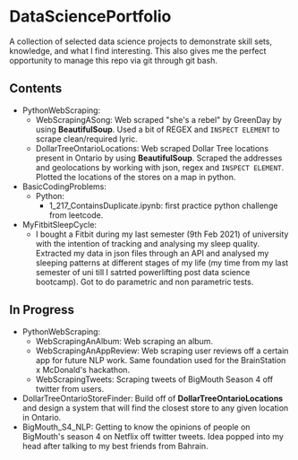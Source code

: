 # DataSciencePortfolio
A collection of selected data science projects to demonstrate skill sets, knowledge, and what I find interesting. This also gives me the perfect opportunity to manage this repo via git through git bash.

## Contents
- PythonWebScraping:
  - WebScrapingASong: Web scraped "she's a rebel" by GreenDay by using **BeautifulSoup**. Used a bit of REGEX and `INSPECT ELEMENT` to scrape clean/required lyric.
  - DollarTreeOntarioLocations: Web scraped Dollar Tree locations present in Ontario by using **BeautifulSoup**. Scraped the addresses and geolocations by working with json, regex and `INSPECT ELEMENT`. Plotted the locations of the stores on a map in python.
- BasicCodingProblems:
  - Python:
    - 1_217_ContainsDuplicate.ipynb: first practice python challenge from leetcode. 
- MyFitbitSleepCycle:
  - I bought a Fitbit during my last semester (9th Feb 2021) of university with the intention of tracking and analysing my sleep quality. Extracted my data in json files through an API and analysed my sleeping patterns at different stages of my life (my time from my last semester of uni till I satrted powerlifting post data science bootcamp). Got to do parametric and non parametric tests.

## In Progress
- PythonWebScraping:
  - WebScrapingAnAlbum: Web scraping an album.
  - WebScrapingAnAppReview: Web scraping user reviews off a certain app for future NLP work. Same foundation used for the BrainStation x McDonald's hackathon.
  - WebScrapingTweets: Scraping tweets of BigMouth Season 4 off twitter from users.
- DollarTreeOntarioStoreFinder: Build off of **DollarTreeOntarioLocations** and design a system that will find the closest store to any given location in Ontario.
- BigMouth_S4_NLP: Getting to know the opinions of people on BigMouth's season 4 on Netflix off twitter tweets. Idea popped into my head after talking to my best friends from Bahrain.
